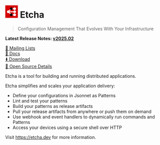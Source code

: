 # <img alt=logo src=etcha.png width=40px> Etcha

> Configuration Management That Evolves With Your Infrastructure

**Latest Release Notes: [v2025.02](https://etcha.dev/blog/whats-new-202502/)**

[:speech_balloon: Mailing Lists](https://etcha.dev/docs/references/mailing-lists/)\
[:book: Docs](https://etcha.dev/docs/)\
[:arrow_down: Download](https://etcha.dev/docs/guides/install-etcha/)\
[:eyes: Open Source Details](https://candid.dev/open-source)

Etcha is a tool for building and running distributed applications.

Etcha simplifies and scales your application delivery:

- Define your configurations in Jsonnet as Patterns
- Lint and test your patterns
- Build your patterns as release artifacts
- Pull your release artifacts from anywhere or push them on demand
- Use webhook and event handlers to dynamically run commands and Patterns
- Access your devices using a secure shell over HTTP

Visit https://etcha.dev for more information.
